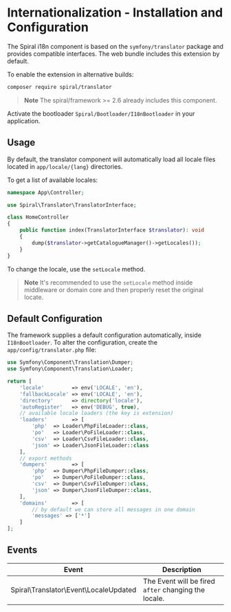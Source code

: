 # Internationalization - Installation and Configuration

The Spiral i18n component is based on the `symfony/translator` package and provides compatible interfaces.
The web bundle includes this extension by default.

To enable the extension in alternative builds:

```bash
composer require spiral/translator
```

> **Note**
> The spiral/framework >= 2.6 already includes this component.

Activate the bootloader `Spiral/Bootloader/I18nBootloader` in your application.

## Usage

By default, the translator component will automatically load all locale files located in `app/locale/{lang}` directories.

To get a list of available locales:

```php
namespace App\Controller;

use Spiral\Translator\TranslatorInterface;

class HomeController
{
    public function index(TranslatorInterface $translator): void
    {
        dump($translator->getCatalogueManager()->getLocales());
    }
}
```

To change the locale, use the `setLocale` method.

> **Note**
> It's recommended to use the `setLocale` method inside middleware or domain core and  then properly reset the original locate.

## Default Configuration

The framework supplies a default configuration automatically, inside `I18nBootloader`. To alter the configuration, create the `app/config/translator.php` file:

```php
use Symfony\Component\Translation\Dumper;
use Symfony\Component\Translation\Loader;

return [
    'locale'         => env('LOCALE', 'en'),
    'fallbackLocale' => env('LOCALE', 'en'),
    'directory'      => directory('locale'),
    'autoRegister'   => env('DEBUG', true),
    // available locale loaders (the key is extension)
    'loaders'        => [
        'php'  => Loader\PhpFileLoader::class,
        'po'   => Loader\PoFileLoader::class,
        'csv'  => Loader\CsvFileLoader::class,
        'json' => Loader\JsonFileLoader::class
    ],
    // export methods
    'dumpers'        => [
        'php'  => Dumper\PhpFileDumper::class,
        'po'   => Dumper\PoFileDumper::class,
        'csv'  => Dumper\CsvFileDumper::class,
        'json' => Dumper\JsonFileDumper::class,
    ],
    'domains'        => [
        // by default we can store all messages in one domain
        'messages' => ['*']
    ]
];
```

## Events

| Event                                 | Description                                          |
|---------------------------------------|------------------------------------------------------|
| Spiral\Translator\Event\LocaleUpdated | The Event will be fired `after` changing the locale. |
